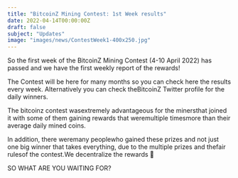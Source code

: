 ```yaml
---
title: "BitcoinZ Mining Contest: 1st Week results"
date: 2022-04-14T00:00:00Z
draft: false
subject: "Updates"
image: "images/news/ContestWeek1-400x250.jpg"
---
```


So the first week of the BitcoinZ Mining Contest (4-10 April 2022) has passed and we have the first weekly report of the rewards!

The Contest will be here for many months so you can check here the results every week. Alternatively you can check theBitcoinZ Twitter profile for the daily winners.

The bitcoinz contest wasextremely advantageous for the minersthat joined it with some of them gaining rewards that weremultiple timesmore than their average daily mined coins.

In addition, there weremany peoplewho gained these prizes and not just one big winner that takes everything, due to the multiple prizes and thefair rulesof the contest.We decentralize the rewards 🙂

SO WHAT ARE YOU WAITING FOR?

